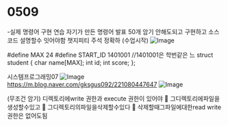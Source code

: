 # 0509
-실제 명령어 구현 연습 자기가 만든 명령어 발표 50개 암기 안해도되고 구현하고 소스코드 설명할수 잇어야함 챗지피티 주석 정확하
(수업시작)
![Image](https://github.com/user-attachments/assets/1219ff22-c8eb-455b-abc1-a6781b90f78b)

 #define MAX 24
 #define START_ID 1401001    //1401001은 학번같은 느
 struct student {
 char name[MAX];
 int id;
 int score;
 };

 시스템프로그래밍07
![Image](https://github.com/user-attachments/assets/934852a3-2640-43cb-9ed9-b9bf2e67ea2f)
https://m.blog.naver.com/gksgus092/221080447647
![Image](https://github.com/user-attachments/assets/9299f654-890d-4b18-90e1-c6147c17aeba)

(무조건 암기)
 디렉토리에write 권한과 execute 권한이 있어야
 그디렉토리에파일을생성할수있고
 그디렉토리의파일을삭제할수있다
 삭제할때그파일에대한read write 권한은 없어도됨
